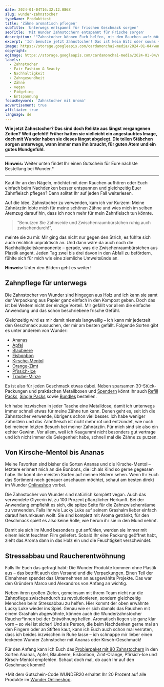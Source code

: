```yaml
---
date: 2024-01-04T16:32:12.086Z
slug: wunder-zahnstocher
typeName: Produkttest
title: 'Zähne aromatisch pflegen'
subTitle: 'Unterwegs entspannt für frischen Geschmack sorgen'
seoTitle: 'Mit Wunder Zahnstochern entspannt für Frische sorgen'
description: '"Zahnstocher können Euch helfen, mit dem Rauchen aufzuhören, Euch zu entspannen und Eure Mundgesundheit zu verbessern. Holt Euch jetzt die legendären Wunder Zahnstocher mit Geschmack!'
excerpt: 'Ich benutze jetzt Zahnstocher! Das ist kein Witz oder sowas – sie helfen mir, die Gesundheit meines Zahnfleischs zu verbessern und gleichzeitig sorge ich für Entspannung! Holt Euch hier Euren Rabattcode und testet sie am besten auch gleich. Gemachmacklich ist für jede*n etwas dabei!'
image: https://storage.googleapis.com/cardamonchai-media/2024-01-04/wunder-zahnstocher-soundsvegan-com-1-jpg-imagine-f8f8f8_957e81_2048_1536/640.webp
copyright:
ogImage: https://storage.googleapis.com/cardamonchai-media/2024-01-04/wunder-zahnstocher-soundsvegan-com-og-jpg-imagine-e8e8f8_9a8082_1200_628/640.webp
labels:
  - Zahnstocher
  - Fair Fashion & Beauty
  - Nachhaltigkeit
  - Zahngesundheit
  - Zähne
  - vegan
  - Fidgeting
  - Entspannung
focusKeyword: 'Zahnstocher mit Aroma'
advertisement: true
affiliate: true
language: de
---
```


**Wie jetzt Zahnstocher? Das sind doch Relikte aus längst vergangenen Zeiten? Weit gefehlt! Früher hatten sie vielleicht ein angestaubtes Image, doch mit Wunder haben sie dieses längst abgelegt. Die tollen Stäbchen sorgen unterwegs, wann immer man ihn braucht, für guten Atem und ein gutes Mundgefühl.**

---

**Hinweis:** Weiter unten findet Ihr einen Gutschein für Eure nächste Bestellung bei Wunder.\*

---

Kaut Ihr an den Nägeln, möchtet mit dem Rauchen aufhören oder Euch einfach beim Nachdenken besser entspannen und gleichzeitig Euer Zahnfleisch pflegen? Dann solltet Ihr auf jeden Fall weiterlesen.

Auf die Idee, Zahnstocher zu verwenden, kam ich vor Kurzem: Meine Zahnärztin lobte mich für meine schönen Zähne und wies mich im selben Atemzug darauf hin, dass ich noch mehr für mein Zahnfleisch tun könnte.

> "Benutzen Sie Zahnseide und Zwischenraumbürstchen ruhig auch zwischendurch!",

meinte sie zu mir. Mir ging das nicht nur gegen den Strich, es fühlte sich auch reichlich unpraktisch an. Und dann wäre da auch noch die Nachhaltigkeitskomponente – gerade, was die Zwischenraumbürstchen aus Plastik angeht. Jeden Tag zwei bis drei davon in den Abfall zu befördern, fühlte sich für mich wie eine ziemliche Umweltsünde an.

**Hinweis:** Unter den Bildern geht es weiter!

<Gallery name="wunder-zahnstocher-1-1" />

## Zahnpflege für unterwegs

Die Zahnstocher von Wunder sind hingegen aus Holz und ich kann sie samt der Verpackung aus Papier ganz einfach in den Kompost geben. Doch das ist bei Weitem nicht der einzige Vorteil. Mir gefällt vor allem die einfache Anwendung und das schon beschriebene frische Gefühl.

Gleichzeitig wird es mir damit niemals langweilig – ich kann mir jederzeit den Geschmack aussuchen, der mir am besten gefällt. Folgende Sorten gibt es unter anderem von Wunder:

- [Ananas](https://t.adcell.com/p/click?promoId=296448&slotId=80259&param0=https%3A%2F%2Fwunder-zahnstocher.de%2Fproducts%2Fwunder-zahnstocher-in-6-erfrischenden-sorten-mit-geschmack-pineapple-ananas%3F_pos%3D3%26_psq%3Dananas%26_ss%3De%26_v%3D1.0)
- [Apfel](https://t.adcell.com/p/click?promoId=296448&slotId=80259&param0=https%3A%2F%2Fwunder-zahnstocher.de%2Fproducts%2Fwunder-zahnstocher-in-6-erfrischenden-sorten-mit-geschmack-apple-apfel%3F_pos%3D1%26_sid%3D55e072a73%26_ss%3Dr)
- [Blaubeere](https://t.adcell.com/p/click?promoId=296448&slotId=80259&param0=https%3A%2F%2Fwunder-zahnstocher.de%2Fproducts%2Fwunder-zahnstocher-in-6-erfrischenden-sorten-mit-geschmack-blueberry-blaubeere%3F_pos%3D2%26_sid%3D54310f524%26_ss%3Dr)
- [Eisbonbon](https://t.adcell.com/p/click?promoId=296448&slotId=80259&param0=https%3A%2F%2Fwunder-zahnstocher.de%2Fproducts%2Fwunder-zahnstocher-in-6-erfrischenden-sorten-mit-geschmack-icebonbon-eisbonbon%3F_pos%3D2%26_sid%3Dea7a80fe6%26_ss%3Dr)
- [Kirsche-Mentol](https://t.adcell.com/p/click?promoId=296448&slotId=80259&param0=https%3A%2F%2Fwunder-zahnstocher.de%2Fproducts%2Fwunder-zahnstocher-in-6-erfrischenden-sorten-mit-geschmack-tasty-toothpicks-cherry-menthol-kirsch-menthol%3F_pos%3D2%26_sid%3Df4a7f7266%26_ss%3Dr)
- [Orange-Zimt](https://t.adcell.com/p/click?promoId=296448&slotId=80259&param0=https%3A%2F%2Fwunder-zahnstocher.de%2Fproducts%2Fcinnamon-orange-zimt-orange%3F_pos%3D1%26_sid%3D6459baae4%26_ss%3Dr)
- [Pfirsich-Ice](https://t.adcell.com/p/click?promoId=296448&slotId=80259&param0=https%3A%2F%2Fwunder-zahnstocher.de%2Fproducts%2Fpeach-ice-pfirsich-ice-metalldose-zahnstocher-mit-geschmack%3F_pos%3D1%26_psq%3Dpfirsich%26_ss%3De%26_v%3D1.0)
- [Traube-Minze](https://t.adcell.com/p/click?promoId=296448&slotId=80259&param0=https%3A%2F%2Fwunder-zahnstocher.de%2Fproducts%2Fwunder-zahnstocher-in-6-erfrischenden-sorten-mit-geschmack-tasty-toothpicks-traube-minze%3F_pos%3D1%26_psq%3DTraube%26_ss%3De%26_v%3D1.0)

Es ist also für jeden Geschmack etwas dabei. Neben sparsamen 30-Stück-Packungen und praktischen Metallboxen und [Spendern](https://t.adcell.com/p/click?promoId=296448&slotId=80259&param0=https%3A%2F%2Fwunder-zahnstocher.de%2Fcollections%2Fwunder-zahnstocher-spender) könnt Ihr auch [Refill Packs](https://t.adcell.com/p/click?promoId=296448&slotId=80259&param0=https%3A%2F%2Fwunder-zahnstocher.de%2Fcollections%2Fwunder-refill-packs), [Single Packs](https://t.adcell.com/p/click?promoId=296448&slotId=80259&param0=https%3A%2F%2Fwunder-zahnstocher.de%2Fcollections%2Fwunder-zahnstocher-einzeln-verpackt) sowie [Bundles](https://t.adcell.com/p/click?promoId=296448&slotId=80259&param0=https%3A%2F%2Fwunder-zahnstocher.de%2Fcollections%2Fwunder-zahnstocher-bundles) bestellen.

Ich habe inzwischen in jeder Tasche eine Metalldose, damit ich unterwegs immer schnell etwas für meine Zähne tun kann. Denen geht es, seit ich die Zahnstocher verwende, übrigens schon viel besser. Ich habe weniger Zahnstein und das Zahnfleisch ist nicht mehr rot und entzündet, wie noch bei meinem letzten Besuch bei meiner Zahnärztin. Für mich sind sie also ein echter Gewinn. Vor allem, weil ich Kaugummi nicht besonders gut vertrage und ich nicht immer die Gelegenheit habe, schnell mal die Zähne zu putzen.

## Von Kirsche-Mentol bis Ananas

Meine Favoriten sind bisher die Sorten Ananas und die Kirsche-Mentol – letztere erinnert mich an die Bonbons, die ich als Kind so gerne gegessen habe. Ihr könnt die meisten Sorten auf meinen Bildern sehen. Wenn Ihr Euch das Sortiment noch genauer anschauen möchtet, schaut am besten direkt im Wunder [Onlineshop](LINK) vorbei.

Die Zahnstocher von Wunder sind natürlich komplett vegan. Auch das verwendete Glycerin ist zu 100 Prozent pflanzlicher Herkunft. Bei der Anwendung empfiehlt es sich, die spitze Seite für die Zahnzwischenräume zu verwenden. Falls Ihr wie Lucky Luke auf seinem Grashalm lieber einfach darauf herumkauen wollt: Sie sind komplett mit Aroma getränkt, für den Geschmack spielt es also keine Rolle, wie herum ihr sie in den Mund nehmt.

Damit sie sich im Mund besonders gut anfühlen, werden sie immer mit einem leicht feuchten Film geliefert. Sobald Ihr eine Packung geöffnet habt, zieht das Aroma dann in das Holz ein und die Feuchtigkeit verschwindet.

## Stressabbau und Raucherentwöhnung

Falls Ihr Euch das gefragt habt: Die Wunder Produkte kommen ohne Plastik aus – das betrifft auch den Versand und die Verpackungen. Einen Teil der Einnahmen spendet das Unternehmen an ausgewählte Projekte. Das war den Gründern Marco und Alexandros von Anfang an wichtig.

Neben ihren großen Zielen, gemeinsam mit ihrem Team nicht nur die Zahnpflege zwischendurch zu revolutionieren, sondern gleichzeitig Menschen beim Stressabbau zu helfen. Hier kommt der oben erwähnte Lucky Luke wieder ins Spiel. Genau wie er sich damals das Rauchen mit einem Grashalm abgewöhnte, können auch die Wunderzahnstocher Raucher\*innen bei der Entwöhnung helfen. Aromatisch liegen sie ganz klar vorn – so viel ist sicher! Und als Person, die beim Nachdenken gerne mal an den Fingern oder an Stiften kaut, kann ich Euch auch schon mal verraten, dass ich beides inzwischen in Ruhe lasse – ich schnappe mir lieber einen leckeren Wunder Zahnstocher mit Ananas oder Kirsch-Geschmack!

Für den Anfang kann ich Euch das [Probierpaket mit 80 Zahnstochern](https://t.adcell.com/p/click?promoId=296448&slotId=80259&param0=https%3A%2F%2Fwunder-zahnstocher.de%2Fproducts%2Fprobier-single-pack-70x-zahnstocher-mit-geschmack) in den Sorten Ananas, Apfel, Blaubeere, Eisbonbon, Zimt-Orange, Pfirsich-Ice und Kirsch-Mentol empfehlen. Schaut doch mal, ob auch Ihr auf den Geschmack kommt!

\*Mit dem Gutschein-Code WUNDER20 erhaltet Ihr 20 Prozent auf alle Produkte im [Wunder Onlineshop](https://t.adcell.com/p/click?promoId=296448&slotId=80259&param0=https%3A%2F%2Fwunder-zahnstocher.de%2F).

<Gallery name="wunder-zahnstocher-2-1" />
